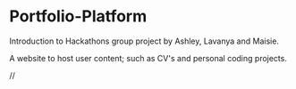 # Portfolio-Platform
Introduction to Hackathons group project by Ashley, Lavanya and Maisie.

A website to host user content; such as CV's and personal coding projects. 

//
